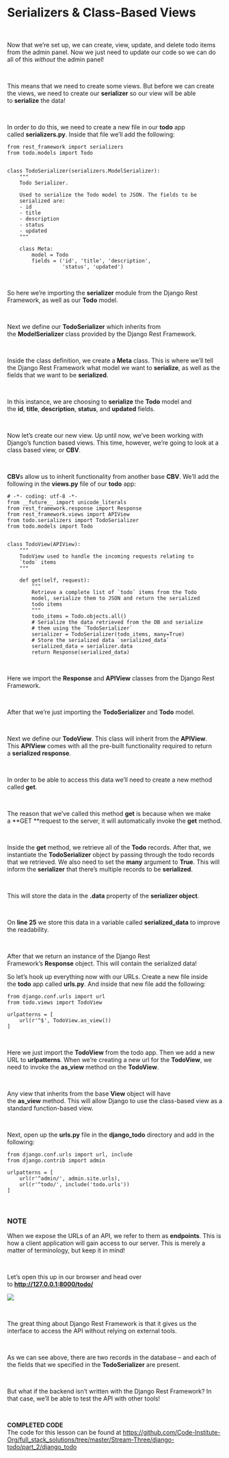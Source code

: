 Serializers & Class-Based Views
===============================

 

Now that we’re set up, we can create, view, update, and delete todo items from
the admin panel. Now we just need to update our code so we can do all of
this *without* the admin panel!

 

This means that we need to create some views. But before we can create the
views, we need to create our **serializer** so our view will be able
to **serialize** the data!

 

In order to do this, we need to create a new file in our **todo** app
called **serializers.py**. Inside that file we’ll add the following:

~~~~~~~~~~~~~~~~~~~~~~~~~~~~~~~~~~~~~~~~~~~~~~~~~~~~~~~~~~~~~~~~~~~~~~~~~~~~~~~~
from rest_framework import serializers
from todo.models import Todo
 
 
class TodoSerializer(serializers.ModelSerializer):
    """
    Todo Serializer.
 
    Used to serialize the Todo model to JSON. The fields to be 
    serialized are:
    - id
    - title
    - description
    - status
    - updated
    """
 
    class Meta:
        model = Todo
        fields = ('id', 'title', 'description',
                  'status', 'updated')
~~~~~~~~~~~~~~~~~~~~~~~~~~~~~~~~~~~~~~~~~~~~~~~~~~~~~~~~~~~~~~~~~~~~~~~~~~~~~~~~

 

So here we’re importing the **serializer** module from the Django Rest
Framework, as well as our **Todo** model.

 

Next we define our **TodoSerializer** which inherits from
the **ModelSerializer** class provided by the Django Rest Framework.

 

Inside the class definition, we create a **Meta** class. This is where we’ll
tell the Django Rest Framework what model we want to **serialize**, as well as
the fields that we want to be **serialized**.

 

In this instance, we are choosing to **serialize** the **Todo** model and
the **id**, **title**, **description**, **status**, and **updated** fields.

 

Now let’s create our new view. Up until now, we’ve been working with Django’s
function based views. This time, however, we’re going to look at a class based
view, or **CBV**.

 

**CBV**s allow us to inherit functionality from another base **CBV**. We’ll add
the following in the **views.py** file of our **todo** app:

~~~~~~~~~~~~~~~~~~~~~~~~~~~~~~~~~~~~~~~~~~~~~~~~~~~~~~~~~~~~~~~~~~~~~~~~~~~~~~~~
# -*- coding: utf-8 -*-
from __future__ import unicode_literals
from rest_framework.response import Response
from rest_framework.views import APIView
from todo.serializers import TodoSerializer
from todo.models import Todo
 
 
class TodoView(APIView):
    """
    TodoView used to handle the incoming requests relating to 
    `todo` items
    """
 
    def get(self, request):
        """
        Retrieve a complete list of `todo` items from the Todo
        model, serialize them to JSON and return the serialized 
        todo items
        """
        todo_items = Todo.objects.all()
        # Serialize the data retrieved from the DB and serialize
        # them using the `TodoSerializer`
        serializer = TodoSerializer(todo_items, many=True)
        # Store the serialized data `serialized_data`
        serialized_data = serializer.data
        return Response(serialized_data)
~~~~~~~~~~~~~~~~~~~~~~~~~~~~~~~~~~~~~~~~~~~~~~~~~~~~~~~~~~~~~~~~~~~~~~~~~~~~~~~~

 

Here we import the **Response** and **APIView** classes from the Django Rest
Framework.

 

After that we’re just importing the **TodoSerializer** and **Todo** model.

 

Next we define our **TodoView**. This class will inherit from the **APIView**.
This **APIView** comes with all the pre-built functionality required to return
a **serialized response**.

 

In order to be able to access this data we’ll need to create a new method
called **get**.

 

The reason that we’ve called this method **get** is because when we make
a **GET **request to the server, it will automatically invoke
the **get** method.

 

Inside the **get** method, we retrieve all of the **Todo** records. After that,
we instantiate the **TodoSerializer** object by passing through the todo records
that we retrieved. We also need to set the **many** argument to **True**. This
will inform the **serializer** that there’s multiple records to
be **serialized**.

 

This will store the data in the **.data** property of the **serializer object**.

 

On **line 25** we store this data in a variable called **serialized_data** to
improve the readability.

 

After that we return an instance of the Django Rest
Framework’s **Response** object. This will contain the serialized data!

  
So let’s hook up everything now with our URLs. Create a new file inside
the **todo** app called **urls.py**. And inside that new file add the following:

~~~~~~~~~~~~~~~~~~~~~~~~~~~~~~~~~~~~~~~~~~~~~~~~~~~~~~~~~~~~~~~~~~~~~~~~~~~~~~~~
from django.conf.urls import url
from todo.views import TodoView
 
urlpatterns = [
    url(r'^$', TodoView.as_view())
]
~~~~~~~~~~~~~~~~~~~~~~~~~~~~~~~~~~~~~~~~~~~~~~~~~~~~~~~~~~~~~~~~~~~~~~~~~~~~~~~~

 

Here we just import the **TodoView** from the todo app. Then we add a new URL
to **urlpatterns**. When we’re creating a new url for the **TodoView**, we need
to invoke the **as_view** method on the **TodoView**.

 

Any view that inherits from the base **View** object will have
the **as_view** method. This will allow Django to use the class-based view as a
standard function-based view.

 

Next, open up the **urls.py** file in the **django_todo** directory and add in
the following:

~~~~~~~~~~~~~~~~~~~~~~~~~~~~~~~~~~~~~~~~~~~~~~~~~~~~~~~~~~~~~~~~~~~~~~~~~~~~~~~~
from django.conf.urls import url, include
from django.contrib import admin
 
urlpatterns = [
    url(r'^admin/', admin.site.urls),
    url(r'^todo/', include('todo.urls'))
]
~~~~~~~~~~~~~~~~~~~~~~~~~~~~~~~~~~~~~~~~~~~~~~~~~~~~~~~~~~~~~~~~~~~~~~~~~~~~~~~~

 

### NOTE

When we expose the URLs of an API, we refer to them as **endpoints**. This is
how a client application will gain access to our server. This is merely a matter
of terminology, but keep it in mind!

 

Let’s open this up in our browser and head over
to **http://127.0.0.1:8000/todo/**

![](http://codeinstitute.wpengine.com/wp-content/uploads/2016/11/1479225809_image6.png)

 

The great thing about Django Rest Framework is that it gives us the interface to
access the API without relying on external tools.

 

As we can see above, there are two records in the database – and each of the
fields that we specified in the **TodoSerializer** are present.

 

But what if the backend isn’t written with the Django Rest Framework? In that
case, we’ll be able to test the API with other tools!

 

**COMPLETED CODE**  
The code for this lesson can be found
at <https://github.com/Code-Institute-Org/full_stack_solutions/tree/master/Stream-Three/django-todo/part_2/django_todo>
